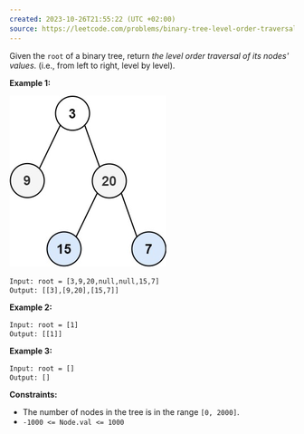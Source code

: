 ```yaml
---
created: 2023-10-26T21:55:22 (UTC +02:00)
source: https://leetcode.com/problems/binary-tree-level-order-traversal/?envType=study-plan-v2&envId=top-interview-150
---
```

Given the `root` of a binary tree, return _the level order traversal of its nodes' values_. (i.e., from left to right, level by level).

**Example 1:**

![img.png](img.png)

```
Input: root = [3,9,20,null,null,15,7]
Output: [[3],[9,20],[15,7]]

```

**Example 2:**

```
Input: root = [1]
Output: [[1]]

```

**Example 3:**

```
Input: root = []
Output: []

```

**Constraints:**

-   The number of nodes in the tree is in the range `[0, 2000]`.
-   `-1000 <= Node.val <= 1000`
